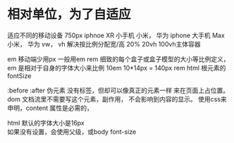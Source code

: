 # 相对单位，为了自适应
  适应不同的移动设备
  750px 
  iphnoe XR 小手机
  小米， 华为
  iphone 大手机 Max
  小米， 华为
  vw， vh 解决按比例分配宽/高 20% 20vh 100vh主体容器

  em 移动端少用px  一般用em rem  细致的每个盒子或盒子模型的大小等比例定义，
  em 是相对于自身的字体大小来比例
  10em 10*14px = 140px
  rem html 根元素的fontSize 


  :before :after 伪元素
  没有标签，但却可以像真正的元素一样 来在页面上占位置。
  dom 文档流里不需要写这个元素，副作用， 不会影响到内容的显示。
  使用css来申明，content 属性是必需的，

  html 默认的字体大小是16px  
  如果没有设置，会使用父级，或body font-size

  

